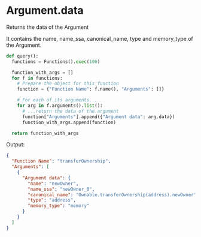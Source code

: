 # Argument.data

Returns the data of the Argument&#x20;

It contains the name, name\_ssa, canonical\_name, type and memory\_type of the Argument.

```python
def query():
  functions = Functions().exec(100)

  function_with_args = []
  for f in functions:
    # Prepare the object for this function
    function = {"Function Name": f.name(), "Arguments": []}

    # For each of its arguments...
    for arg in f.arguments().list():
      # ...return the data of the argument
      function["Arguments"].append({"Argument data": arg.data})
      function_with_args.append(function)

  return function_with_args
```

Output:

```json
{
  "Function Name": "transferOwnership",
  "Arguments": [
    {
      "Argument data": {
        "name": "newOwner",
        "name_ssa": "newOwner_0",
        "canonical_name": "Ownable.transferOwnership(address).newOwner",
        "type": "address",
        "memory_type": "memory"
      }
    }
  ]
}
```
